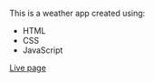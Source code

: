 This is a weather app created using: 
- HTML
- CSS
- JavaScript

[Live page](https://kxzd.github.io/weather/)

